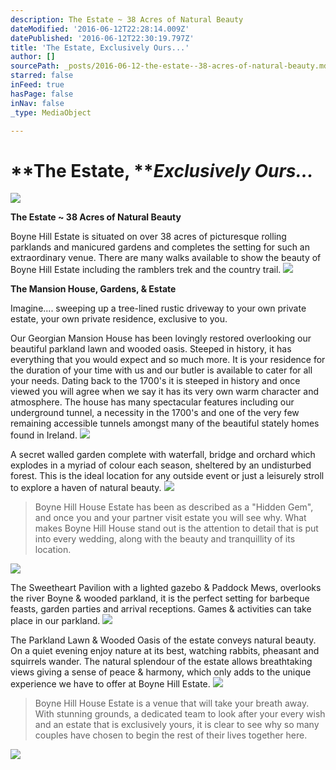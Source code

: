 ```yaml
---
description: The Estate ~ 38 Acres of Natural Beauty
dateModified: '2016-06-12T22:28:14.009Z'
datePublished: '2016-06-12T22:30:19.797Z'
title: 'The Estate, Exclusively Ours...'
author: []
sourcePath: _posts/2016-06-12-the-estate--38-acres-of-natural-beauty.md
starred: false
inFeed: true
hasPage: false
inNav: false
_type: MediaObject

---
```

# **The Estate, **_**Exclusively Ours...**_
![](https://the-grid-user-content.s3-us-west-2.amazonaws.com/903984f6-0809-4b3b-bfc0-1c007a9f1f8f.jpg)

**The Estate ~ 38 Acres of Natural Beauty**

Boyne Hill Estate is situated on over 38 acres of picturesque rolling parklands and manicured gardens and completes the setting for such an extraordinary venue. There are many walks available to show the beauty of Boyne Hill Estate including the ramblers trek and the country trail.
![](https://the-grid-user-content.s3-us-west-2.amazonaws.com/fd7c84d7-0abd-4f05-817d-0402462f27c4.jpg)

**The Mansion House, Gardens, & Estate**

Imagine.... sweeping up a tree-lined rustic driveway to your own private estate, your own private residence, exclusive to you.

Our Georgian Mansion House has been lovingly restored overlooking our beautiful parkland lawn and wooded oasis. Steeped in history, it has everything that you would expect and so much more. It is your residence for the duration of your time with us and our butler is available to cater for all your needs. Dating back to the 1700's it is steeped in history and once viewed you will agree when we say it has its very own warm character and atmosphere. The house has many spectacular features including our underground tunnel, a necessity in the 1700's and one of the very few remaining accessible tunnels amongst many of the beautiful stately homes found in Ireland.
![](https://the-grid-user-content.s3-us-west-2.amazonaws.com/9636ac2f-e807-41ab-96b5-c79995a8ba58.png)

A secret walled garden complete with waterfall, bridge and orchard which explodes in a myriad of colour each season, sheltered by an undisturbed forest. This is the ideal location for any outside event or just a leisurely stroll to explore a haven of natural beauty.
![](https://the-grid-user-content.s3-us-west-2.amazonaws.com/63d4222a-02bb-4bd8-9f9c-d022379a8fac.jpg)

> Boyne Hill House Estate has been as described as a "Hidden Gem", and once you and your partner visit estate you will see why. What makes Boyne Hill House stand out is the attention to detail that is put into every wedding, along with the beauty and tranquillity of its location.

![](https://the-grid-user-content.s3-us-west-2.amazonaws.com/77b4efd7-ac40-4054-ac4e-b865010085aa.jpg)

The Sweetheart Pavilion with a lighted gazebo & Paddock Mews, overlooks the river Boyne & wooded parkland, it is the perfect setting for barbeque feasts, garden parties and arrival receptions. Games & activities can take place in our parkland.
![](https://the-grid-user-content.s3-us-west-2.amazonaws.com/8e6ea761-b75f-4779-9e01-495486e4b003.jpg)

The Parkland Lawn & Wooded Oasis of the estate conveys natural beauty. On a quiet evening enjoy nature at its best, watching rabbits, pheasant and squirrels wander. The natural splendour of the estate allows breathtaking views giving a sense of peace & harmony, which only adds to the unique experience we have to offer at Boyne Hill Estate.
![](https://the-grid-user-content.s3-us-west-2.amazonaws.com/7c352ed5-069c-44e1-9882-5f5ab51be9b7.jpg)

> Boyne Hill House Estate is a venue that will take your breath away. With stunning grounds, a dedicated team to look after your every wish and an estate that is exclusively yours, it is clear to see why so many couples have chosen to begin the rest of their lives together here.

![](https://the-grid-user-content.s3-us-west-2.amazonaws.com/5e5a3aa6-6664-4bec-8bc9-d481a5073f6f.jpg)